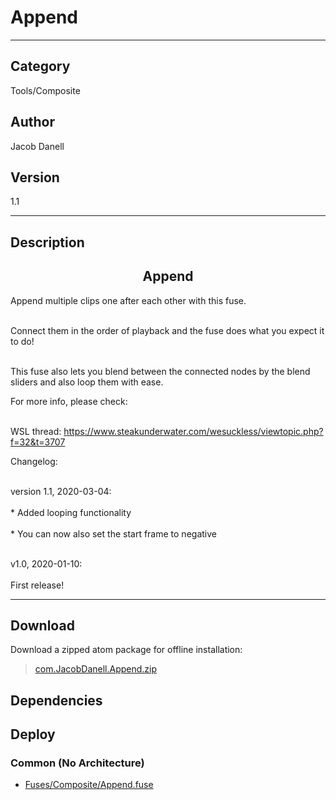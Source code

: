 # Append
___

## Category
Tools/Composite

## Author
Jacob Danell

## Version
1.1

___

## Description
<center><h2>Append</h2></center>
<p>Append multiple clips one after each other with this fuse.</p>

<br>Connect them in the order of playback and the fuse does what you expect it to do!</br>

<br>This fuse also lets you blend between the connected nodes by the blend sliders and also loop them with ease.</br>

<p>For more info, please check:</p>

<br>WSL thread: <a href="https://www.steakunderwater.com/wesuckless/viewtopic.php?f=32&t=3707">https://www.steakunderwater.com/wesuckless/viewtopic.php?f=32&t=3707</a></br>


<p>Changelog:</p>
<br>version 1.1, 2020-03-04:</br>
<br>* Added looping functionality</br>
<br>* You can now also set the start frame to negative</br>

<br>v1.0, 2020-01-10:</br>
<br>First release!</br>

___

## Download

Download a zipped atom package for offline installation:
> [com.JacobDanell.Append.zip](https://gitlab.com/WeSuckLess/Reactor/-/archive/master/Reactor-master.zip?path=Atoms/com.JacobDanell.Append)  

## Dependencies

## Deploy

### Common (No Architecture)

<ul>
<li><a href="https://gitlab.com/WeSuckLess/Reactor/-/blob/master/Atoms/com.JacobDanell.Append/Fuses/Composite/Append.fuse?ref_type=heads">Fuses/Composite/Append.fuse</a></li>
</ul>

